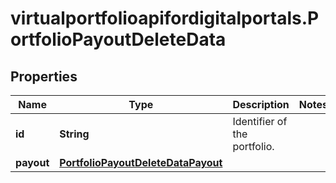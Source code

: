 # virtualportfolioapifordigitalportals.PortfolioPayoutDeleteData

## Properties

Name | Type | Description | Notes
------------ | ------------- | ------------- | -------------
**id** | **String** | Identifier of the portfolio. | 
**payout** | [**PortfolioPayoutDeleteDataPayout**](PortfolioPayoutDeleteDataPayout.md) |  | 


